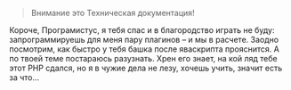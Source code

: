 > Внимание это Техническая документация!

Короче, Програмистус, я тебя спас и в благородство играть не буду: запрограммируешь для меня пару плагинов – и мы в расчете. Заодно посмотрим, как быстро у тебя башка после яваскрипта прояснится. А по твоей теме постараюсь разузнать. Хрен его знает, на кой ляд тебе этот PHP сдался, но я в чужие дела не лезу, хочешь учить, значит есть за что…